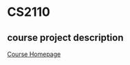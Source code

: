 # CS2110
## course project description


[Course Homepage](https://www.cs.cornell.edu/courses/cs2110/2023fa/)